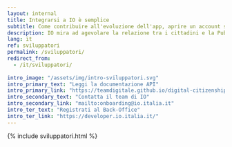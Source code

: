 ```yaml
---
layout: internal
title: Integrarsi a IO è semplice
subtitle: Come contribuire all'evoluzione dell'app, aprire un account sviluppatore, contribuire attivamente al progetto open source
description: IO mira ad agevolare la relazione tra i cittadini e la Pubblica Amministrazione attraverso la creazione di una piattaforma di componenti riutilizzabili in grado di rendere i servizi digitali più efficaci.
lang: it
ref: sviluppatori
permalink: /sviluppatori/
redirect_from:
  - /it/sviluppatori/
  
intro_image: "/assets/img/intro-sviluppatori.svg"
intro_primary_text: "Leggi la documentazione API"
intro_primary_link: "https://teamdigitale.github.io/digital-citizenship/api.html"
intro_secondary_text: "Contatta il team di IO"
intro_secondary_link: "mailto:onboarding@io.italia.it"
intro_ter_text: "Registrati al Back-Office"
intro_ter_link: "https://developer.io.italia.it/"
---
```

{% include sviluppatori.html %}
